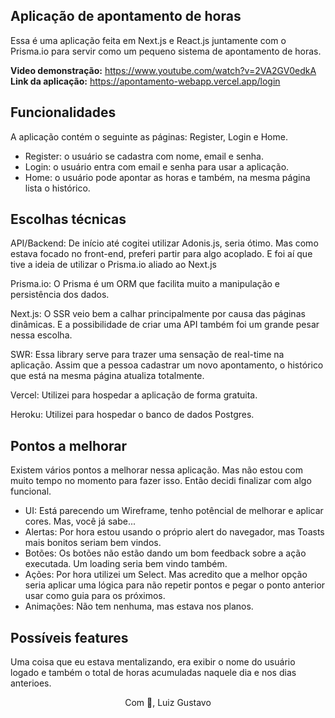 ## Aplicação de apontamento de horas

Essa é uma aplicação feita em Next.js e React.js juntamente com o Prisma.io para servir como um pequeno sistema de apontamento de horas.

**Video demonstração:** https://www.youtube.com/watch?v=2VA2GV0edkA
**Link da aplicação:** https://apontamento-webapp.vercel.app/login

## Funcionalidades

A aplicação contém o seguinte as páginas: Register, Login e Home.

- Register: o usuário se cadastra com nome, email e senha.
- Login: o usuário entra com email e senha para usar a aplicação.
- Home: o usuário pode apontar as horas e também, na mesma página lista o histórico.

## Escolhas técnicas

API/Backend: De início até cogitei utilizar Adonis.js, seria ótimo. Mas como estava focado no front-end, preferi partir para algo acoplado. E foi aí que tive a ideia de utilizar o Prisma.io aliado ao Next.js

Prisma.io: O Prisma é um ORM que facilita muito a manipulação e persistência dos dados.

Next.js: O SSR veio bem a calhar principalmente por causa das páginas dinâmicas. E a possibilidade de criar uma API também foi um grande pesar nessa escolha.

SWR: Essa library serve para trazer uma sensação de real-time na aplicação. Assim que a pessoa cadastrar um novo apontamento, o histórico que está na mesma página atualiza totalmente.

Vercel: Utilizei para hospedar a aplicação de forma gratuita.

Heroku: Utilizei para hospedar o banco de dados Postgres.

## Pontos a melhorar

Existem vários pontos a melhorar nessa aplicação. Mas não estou com muito tempo no momento para fazer isso. Então decidi finalizar com algo funcional.

- UI: Está parecendo um Wireframe, tenho potêncial de melhorar e aplicar cores. Mas, você já sabe...
- Alertas: Por hora estou usando o próprio alert do navegador, mas Toasts mais bonitos seriam bem vindos.
- Botões: Os botões não estão dando um bom feedback sobre a ação executada. Um loading seria bem vindo também.
- Ações: Por hora utilizei um Select. Mas acredito que a melhor opção seria aplicar uma lógica para não repetir pontos e pegar o ponto anterior usar como guia para os próximos.
- Animações: Não tem nenhuma, mas estava nos planos.

## Possíveis features

Uma coisa que eu estava mentalizando, era exibir o nome do usuário logado e também o total de horas acumuladas naquele dia e nos dias anterioes.

<p align="center">Com 💜, Luiz Gustavo</p>
